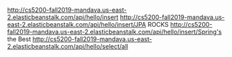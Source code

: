 http://cs5200-fall2019-mandava.us-east-2.elasticbeanstalk.com/api/hello/insert
http://cs5200-fall2019-mandava.us-east-2.elasticbeanstalk.com/api/hello/insert/JPA ROCKS
http://cs5200-fall2019-mandava.us-east-2.elasticbeanstalk.com/api/hello/insert/Spring's the Best
http://cs5200-fall2019-mandava.us-east-2.elasticbeanstalk.com/api/hello/select/all 
